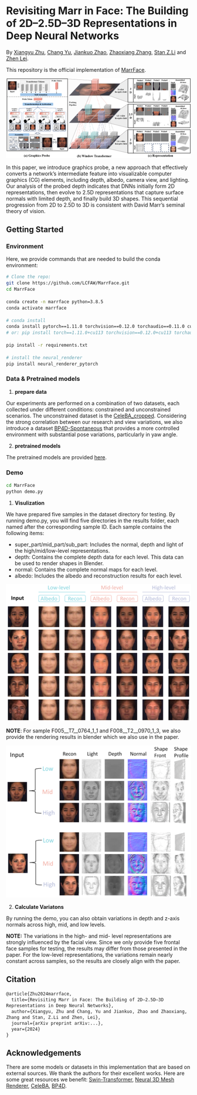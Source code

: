 # Revisiting Marr in Face: The Building of 2D–2.5D–3D Representations in Deep Neural Networks

By [Xiangyu Zhu](https://xiangyuzhu-open.github.io/homepage/), [Chang Yu](), [Jiankuo Zhao](https://lcfaw.github.io/), [Zhaoxiang Zhang](), [Stan Z.Li]() and [Zhen Lei](http://www.cbsr.ia.ac.cn/users/zlei/).

This repository is the official implementation of [MarrFace](https://arxiv.org/abs/).

![Schematic of Graphics Probe](asset/Figure1.png)

In this paper, we introduce graphics probe, a new approach that effectively converts a network’s intermediate feature
into visualizable computer graphics (CG) elements, including depth, albedo, camera view, and lighting. Our analysis
of the probed depth indicates that DNNs initially form 2D representations, then evolve to 2.5D representations that
capture surface normals with limited depth, and finally build 3D shapes. This sequential progression from 2D to 2.5D
to 3D is consistent with David Marr’s seminal theory of vision. 

## Getting Started

### Environment
Here, we provide commands that are needed to build the conda environment:
```bash
# Clone the repo:
git clone https://github.com/LCFAW/MarrFace.git
cd MarrFace

conda create -n marrface python=3.8.5
conda activate marrface

# conda install
conda install pytorch==1.11.0 torchvision==0.12.0 torchaudio==0.11.0 cudatoolkit=11.3 -c pytorch
# or: pip install torch==1.11.0+cu113 torchvision==0.12.0+cu113 torchaudio==0.11.0 --extra-index-url https://download.pytorch.org/whl/cu113

pip install -r requirements.txt

# install the neural_renderer 
pip install neural_renderer_pytorch
```  

### Data & Pretrained models

1. **prepare data**

Our experiments are performed on a combination of two datasets, each collected under different conditions: constrained
and unconstrained scenarios. The unconstrained dataset is the [CeleBA_cropped](https://mmlab.ie.cuhk.edu.hk/projects/CelebA.html). Considering the strong correlation between our research and view variations, we also introduce a dataset [BP4D-Spontaneous](https://www.cs.binghamton.edu/~lijun/Research/3DFE/3DFE_Analysis.html) that provides a more controlled environment with substantial pose variations, particularly in yaw angle.

2. **pretrained models**

The pretrained models are provided [here](https://drive.google.com/drive/folders/1r0mqvMkNLzi1e0gI-XBaqMN8dIzJWmqG?usp=drive_link).

### Demo

```bash
cd MarrFace
python demo.py
```

1. **Visulization**

We have prepared five samples in the dataset directory for testing. By running demo.py, you will find five directories in the results folder, each named after the corresponding sample ID. Each sample contains the following items:
* super_part/mid_part/sub_part: Includes the normal, depth and light of the high/mid/low-level representations.
* depth: Contains the complete depth data for each level. This data can be used to render shapes in Blender.
* normal: Contains the complete normal maps for each level.
* albedo: Includes the albedo and reconstruction results for each level.

![results](asset/Figure3.png)

**NOTE**: For sample F005__T7__0764_1_1 and F008__T2__0970_1_3, we also provide the rendering results in blender which we also use in the paper.

![visualization](asset/Figure2.png)

2. **Calculate Variatons**

By running the demo, you can also obtain variations in depth and z-axis normals across high, mid, and low levels. 

**NOTE:** The variations in the high- and mid- level representations are strongly influenced by the facial view. Since we only provide five frontal face samples for testing, the results may differ from those presented in the paper. For the low-level representations, the variations  remain nearly constant across samples, so the results are closely align with the paper.

## Citation
```
@article{Zhu2024marrface,
  title={Revisiting Marr in Face: The Building of 2D–2.5D–3D Representations in Deep Neural Networks},
  author={Xiangyu, Zhu and Chang, Yu and Jiankuo, Zhao and Zhaoxiang, Zhang and Stan, Z.Li and Zhen, Lei},
  journal={arXiv preprint arXiv:...},
  year={2024}
}
```

## Acknowledgements
There are some models or datasets in this implementation that are based on external sources. We thank the authors for their excellent works. Here are some great resources we benefit: [Swin-Transformer](https://github.com/microsoft/Swin-Transformer), 
[Neural 3D Mesh Renderer](https://github.com/daniilidis-group/neural_renderer), [CeleBA](https://mmlab.ie.cuhk.edu.hk/projects/CelebA.html), [BP4D](https://www.cs.binghamton.edu/~lijun/Research/3DFE/3DFE_Analysis.html).





